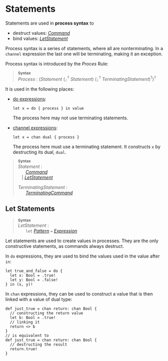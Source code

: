 # Statements

Statements are used in **process syntax** to
- destruct values: [_Command_]
- bind values: [_LetStatement_]

Process syntax is a series of statements, where all are nonterminating. In a `channel` expression the last one will be terminating, making it an exception.

Process syntax is introduced by the _Proces_ Rule:

> **<sup>Syntax</sup>**\
> _Process_ : (_Statement_ (`;`<sup>?</sup> _Statement_) (`;`<sup>?</sup> _TerminatingStatement_)<sup>?</sup>)<sup>?</sup>

It is used in the following places:
- [do expressions](./expressions.md#do-expressions):
  ```par
  let x = do { process } in value
  ```
  The process here may not use terminating statements.

- [channel expressions](expressions.md#channel-expressions):
  ```par
  let x = chan dual { process }
  ```
  The process here must use a terminating statement. It constructs `x` by destructing its dual, `dual`.


> **<sup>Syntax</sup>**\
> _Statement_ :\
> &nbsp;&nbsp; &nbsp;&nbsp; [_Command_] \
> &nbsp;&nbsp; | [_LetStatement_]
>
> _TerminatingStatement_ :\
> &nbsp;&nbsp; &nbsp;&nbsp; [_TerminatingCommand_]

## Let Statements

> **<sup>Syntax</sup>**\
> _LetStatement_ :\
> &nbsp;&nbsp; &nbsp;&nbsp; `let` [_Pattern_] `=` [_Expression_]

Let statements are used to create values in processes. They are the only constructive statements, as commands always destruct.

In `do` expressions, they are used to bind the values used in the value after `in`:
```par
let true_and_false = do {
  let x: Bool = .true!
  let y: Bool = .false!
} in (x, y)!
```

In `chan` expressions, they can be used to construct a value that is then linked with a value of dual type:
```par
def just_true = chan return: chan Bool {
  // constructing the return value
  let b: Bool = .true!
  // linking it
  return <> b
}
// is equivalent to
def just_true = chan return: chan Bool {
  // destructing the result
  return.true!
}
```

[_Command_]: ./statements/commands.md
[_LetStatement_]: #let-statements
[_Pattern_]: patterns.md
[_Expression_]: expressions.md
[_TerminatingCommand_]: ./statements/commands.md
[_Type_]: types.md